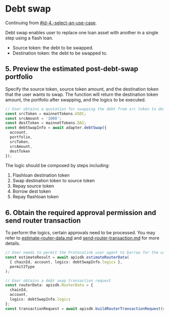 # Debt swap

Continuing from [#id-4.-select-an-use-case](./#id-4.-select-an-use-case "mention").

Debt swap enables user to replace one loan asset with another in a single step using a flash loan.

* Source token: the debt to be swapped.
* Destination token: the debt to be swapped to.

## 5. Preview the estimated post-debt-swap portfolio

Specify the source token, source token amount, and the destination token that the user wants to swap. The function will return the destination token amount, the portfolio after swapping, and the logics to be executed.

```typescript
// User obtains a quotation for swapping the debt from src token to dest token
const srcToken = mainnetTokens.USDC;
const srcAmount = '1000';
const destToken = mainnetTokens.DAI;
const debtSwapInfo = await adapter.debtSwap({
  account,
  portfolio,
  srcToken,
  srcAmount,
  destToken
});
```

The logic should be composed by steps including:

1. Flashloan destination token
2. Swap destination token to source token
3. Repay source token
4. Borrow dest token
5. Repay flashloan token

## 6. Obtain the required approval permission and send router transaction

To perform the logics, certain approvals need to be processed. You may refer to [estimate-router-data.md](../../protocolink-sdk/estimate-router-data.md "mention") and [send-router-transaction.md](../../protocolink-sdk/send-router-transaction.md "mention") for more details.

```typescript
// User needs to permit the Protocolink user agent to borrow for the user
const estimateResult = await apisdk.estimateRouterData(
  { chainId, account, logics: debtSwapInfo.logics },
  permit2Type
);

// User obtains a debt swap transaction request
const routerData: apisdk.RouterData = {
  chainId,
  account,
  logics: debtSwapInfo.logics
};
const transactionRequest = await apisdk.buildRouterTransactionRequest(routerData);
```
